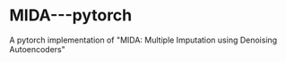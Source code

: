 # MIDA---pytorch
A pytorch implementation of "MIDA: Multiple Imputation using Denoising Autoencoders"
